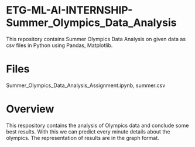 # ETG-ML-AI-INTERNSHIP-Summer_Olympics_Data_Analysis
This repository contains Summer Olympics Data Analysis on given data as csv files in Python using Pandas, Matplotlib.
# Files
Summer_Olympics_Data_Analysis_Assignment.ipynb, summer.csv
# Overview
This respository contains the analysis of Olympics data and conclude some best results. With this we can predict every minute details about the olympics. The representation of results are in the graph format. 
